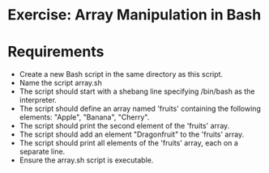 # Exercise: Array Manipulation in Bash
# Requirements
- Create a new Bash script in the same directory as this script. 
- Name the script array.sh
- The script should start with a shebang line specifying /bin/bash as the interpreter.
- The script should define an array named 'fruits' containing the following elements: "Apple", "Banana", "Cherry".
- The script should print the second element of the 'fruits' array.
- The script should add an element "Dragonfruit" to the 'fruits' array.
- The script should print all elements of the 'fruits' array, each on a separate line.
- Ensure the array.sh script is executable.